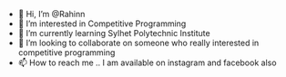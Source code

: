 - 👋 Hi, I’m @Rahinn
- 👀 I’m interested in Competitive Programming
- 🌱 I’m currently learning Sylhet Polytechnic Institute
- 💞️ I’m looking to collaborate on someone who really interested in competitive programming
- 📫 How to reach me .. I am available on instagram and facebook also

<!---
Rahinn/Rahinn is a ✨ special ✨ repository because its `README.md` (this file) appears on your GitHub profile.
You can click the Preview link to take a look at your changes.
--->

